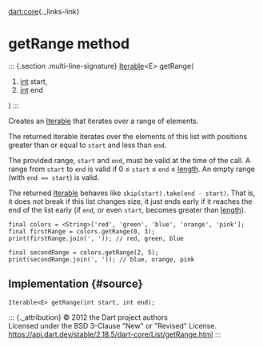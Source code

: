[dart:core](../../dart-core/dart-core-library){._links-link}

getRange method
===============

::: {.section .multi-line-signature}
[Iterable](../iterable-class)\<E\> getRange(

1.  [int](../int-class) start,
2.  [int](../int-class) end

)
:::

Creates an [Iterable](../iterable-class) that iterates over a range of
elements.

The returned iterable iterates over the elements of this list with
positions greater than or equal to `start` and less than `end`.

The provided range, `start` and `end`, must be valid at the time of the
call. A range from `start` to `end` is valid if 0 ≤ `start` ≤ `end` ≤
[length](length). An empty range (with `end == start`) is valid.

The returned [Iterable](../iterable-class) behaves like
`skip(start).take(end - start)`. That is, it does *not* break if this
list changes size, it just ends early if it reaches the end of the list
early (if `end`, or even `start`, becomes greater than
[length](length)).

``` {.language-dart data-language="dart"}
final colors = <String>['red', 'green', 'blue', 'orange', 'pink'];
final firstRange = colors.getRange(0, 3);
print(firstRange.join(', ')); // red, green, blue

final secondRange = colors.getRange(2, 5);
print(secondRange.join(', ')); // blue, orange, pink
```

Implementation {#source}
--------------

``` {.language-dart data-language="dart"}
Iterable<E> getRange(int start, int end);
```

::: {._attribution}
© 2012 the Dart project authors\
Licensed under the BSD 3-Clause \"New\" or \"Revised\" License.\
<https://api.dart.dev/stable/2.18.5/dart-core/List/getRange.html>
:::
